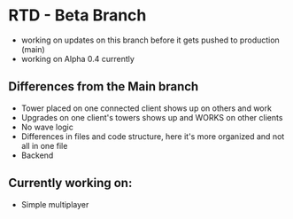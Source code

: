 # RTD - Beta Branch
- working on updates on this branch before it gets pushed to production (main)
- working on Alpha 0.4 currently

## Differences from the Main branch 
- Tower placed on one connected client shows up on others and work
- Upgrades on one client's towers shows up and WORKS on other clients
- No wave logic
- Differences in files and code structure, here it's more organized and not all in one file
- Backend

## Currently working on:
- Simple multiplayer